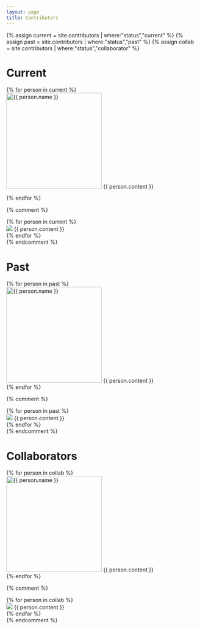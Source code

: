 ```yaml
---
layout: page
title: Contributors
---
```


{% assign current = site.contributors | where:"status","current" %}
{% assign past = site.contributors | where:"status","past" %}
{% assign collab = site.contributors | where:"status","collaborator" %}

<!-- is this as sleek as possible, or can it be further optimized? AV -->

# Current

<div class="row">
    {% for person in current %}
    <div class="col-lg-4">
        <img src="assets/images/headshots/{{ person.image }}" alt="{{ person.name }}" class="bd-placeholder-img rounded-circle" width="250" height="250" style="margin-bottom: 1rem;" preserveAspectRatio="xMidYMid slice" focusable="false">
        {{ person.content }}
    </div><!-- /.col-lg-4 -->
    {% endfor %}
</div><!-- /.row -->

{% comment %}
<div class="posts">
  {% for person in current %}
    <article>
      <span><img src="assets/images/headshots/{{person.image}}" /></span>
      {{ person.content }}
    </article>
  {% endfor %}
</div> 
{% endcomment %}

# Past

<div class="row">
    {% for person in past %}
    <div class="col-lg-4">
        <img src="assets/images/headshots/{{ person.image }}" alt="{{ person.name }}" class="bd-placeholder-img rounded-circle" width="250" height="250" >
        {{ person.content }}
    </div><!-- /.col-lg-4 -->
    {% endfor %}
</div><!-- /.row -->

{% comment %}
<div class="posts">
  {% for person in past %}
    <article>
      <span><img src="assets/images/headshots/{{person.image}}" /></span>
      {{ person.content }}
    </article>
  {% endfor %}
</div>
{% endcomment %}

# Collaborators

<div class="row">
    {% for person in collab %}
    <div class="col-lg-4">
        <img src="assets/images/headshots/{{ person.image }}" alt="{{ person.name }}" class="bd-placeholder-img rounded-circle" width="250" height="250" s>
        {{ person.content }}
    </div><!-- /.col-lg-4 -->
    {% endfor %}
</div><!-- /.row -->


{% comment %}
<div class="posts">
  {% for person in collab %}
    <article>
      <span><img src="assets/images/headshots/{{person.image}}" /></span>
      {{ person.content }}
    </article>
  {% endfor %}
</div>
{% endcomment %}












